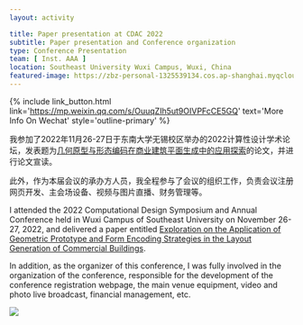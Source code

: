 ```yaml
---
layout: activity

title: Paper presentation at CDAC 2022
subtitle: Paper presentation and Conference organization
type: Conference Presentation
team: [ Inst. AAA ]
location: Southeast University Wuxi Campus, Wuxi, China
featured-image: https://zbz-personal-1325539134.cos.ap-shanghai.myqcloud.com/image/6B223441-B11F-48E4-8EEF-FD20941CD637_1.jpg
---
```


{% include link_button.html link='https://mp.weixin.qq.com/s/OuuqZIh5ut9OIVPFcCE5GQ' text='More Info On Wechat' style='outline-primary' %}

我参加了2022年11月26-27日于东南大学无锡校区举办的2022计算性设计学术论坛，发表题为[几何原型与形态编码在商业建筑平面生成中的应用探索](../publications/2022-11-27-strategies-commercial)的论文，并进行论文宣读。

此外，作为本届会议的承办方人员，我全程参与了会议的组织工作，负责会议注册网页开发、主会场设备、视频与图片直播、财务管理等。

I attended the 2022 Computational Design Symposium and Annual Conference held in Wuxi Campus of Southeast University on November
26-27, 2022, and delivered a paper entitled [Exploration on the Application of Geometric Prototype and Form Encoding Strategies in the Layout Generation of Commercial Buildings](../publications/2022-11-27-strategies-commercial).

In addition, as the organizer of this conference, I was fully involved in the organization of the conference,
responsible for the development of the conference registration webpage, the main venue equipment, video and photo
live broadcast, financial management, etc.

![](https://zbz-personal-1325539134.cos.ap-shanghai.myqcloud.com/image/6B223441-B11F-48E4-8EEF-FD20941CD637_1.jpg)

